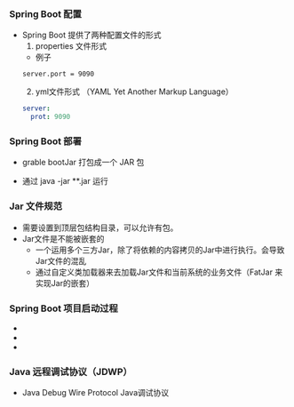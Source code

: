 
### Spring Boot 配置
* Spring Boot 提供了两种配置文件的形式
  1. properties 文件形式
    * 例子
    ```properties
    server.port = 9090
    ```
  2. yml文件形式 （YAML Yet Another Markup Language）
    ```yaml
    server:
      prot: 9090
    ```
  
### Spring Boot 部署
* grable bootJar 打包成一个 JAR 包

* 通过 java -jar **.jar 运行


### Jar 文件规范
* 需要设置到顶层包结构目录，可以允许有包。
* Jar文件是不能被嵌套的
  * 一个运用多个三方Jar，除了将依赖的内容拷贝的Jar中进行执行。会导致Jar文件的混乱
  * 通过自定义类加载器来去加载Jar文件和当前系统的业务文件（FatJar 来实现Jar的嵌套）

### Spring Boot 项目启动过程
* 
* 
*   
  
### Java 远程调试协议（JDWP）
* Java Debug Wire Protocol Java调试协议
